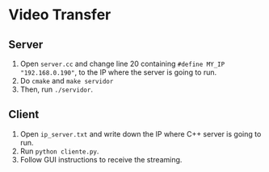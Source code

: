 # Video Transfer

## Server
1. Open `server.cc` and change line 20 containing `#define MY_IP "192.168.0.190"`, to the IP where the server is going to run.
2. Do `cmake` and `make servidor`
3. Then, run `./servidor`.

## Client
1. Open `ip_server.txt` and write down the IP where C++ server is going to run.
2. Run `python cliente.py`.
3. Follow GUI instructions to receive the streaming.


